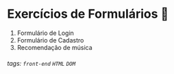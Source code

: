# Exercícios de Formulários 🏫

1. Formulário de Login
2. Formulário de Cadastro
3. Recomendação de música


###### tags: `front-end` `HTML` `DOM`

